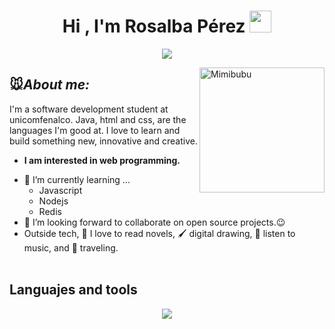 <h1 align="center">
  Hi , I'm Rosalba Pérez <img src="https://media.giphy.com/media/hvRJCLFzcasrR4ia7z/giphy.gif" width="35">
</h1>


<p align="center">
	<a href="https://github.com/Bouaskaoun">
		<img src="https://readme-typing-svg.herokuapp.com?lines=Software+Development+Student;Web+Developer+In+Process;Always%20learning%20new%20things&center=true&width=380&height=45&color=C78EFF">
	</a>
</p>

<!-- otros colores de lila: B695C0, C8A2C8 -->
<!--  -->
<!--  -->
<!--  -->

<!-- este es del muñequito <img align="right" width=300px alt="Unicorn" src="https://c.tenor.com/GN73MKBawZYAAAAi/busy-cute.gif" />
  --> 
<img align="right" width="200px" alt="Mimibubu" src="https://media.tenor.com/tLQNV1ygf6gAAAAi/mimibubu.gif" />

<!-- ## <img src="https://media.giphy.com/media/ObNTw8Uzwy6KQ/giphy.gif" width="30px">&nbsp;🐭***About me***  -->
## 🐭***About me:***


I'm a software development student at unicomfenalco. Java, html and css, are the languages I'm good at. I love to learn and build something new, innovative and creative.
* **I am interested in web programming.**
- 🌱 I’m currently learning ...
  - Javascript
  - Nodejs
  - Redis
  <!-- - React js -->
- 👯 I’m looking forward to collaborate on open source projects.😉
- Outside tech, 📖 I love to read novels, 🖌️ digital drawing, 🎵 listen to music, and 🌴 traveling. <br> </br>


## Languajes and tools
<p align="center">
  <a href="https://skillicons.dev">
    <img src="https://skillicons.dev/icons?i=js,html,css,java,vscode,spring,mongodb,postman,mysql" />
  </a>
</p>
